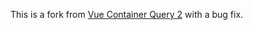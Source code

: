 This is a fork from [Vue Container Query 2](https://github.com/Mehdi-Hp/vue-container-query-2) with a bug fix.

